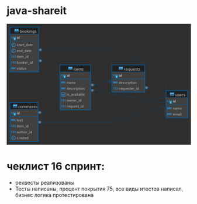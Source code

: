 # java-shareit

![ShareIt_ER_Diagramm](https://github.com/JabaHott/java-shareit/blob/add-bookings/shareitER.png)

# чеклист 16 спринт:
* реквесты реализованы
* Тесты написаны, процент покрытия 75, все виды итестов написал, бизнес логика протестирована
